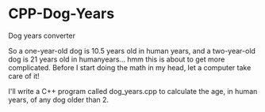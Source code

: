 # CPP-Dog-Years
Dog years converter


<p>So a one-year-old dog is 10.5 years old in human years, and a two-year-old 
dog is 21 years old in humanyears… hmm this is about to get more complicated. 
Before I start doing the math in my head, let a computer take care of it!</p>

<p>I'll write a C++ program called dog_years.cpp to calculate the age, in human
years, of any dog older than 2. </p>

